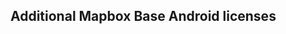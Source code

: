 <!-- This file was generated. Use `python scripts/license-generate.py`to update. -->  
## Additional Mapbox Base Android licenses
